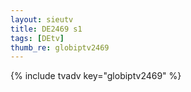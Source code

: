 ```yaml
--- 
layout: sieutv
title: DE2469 s1
tags: [DEtv]
thumb_re: globiptv2469
---
```

{% include tvadv key="globiptv2469" %} 
